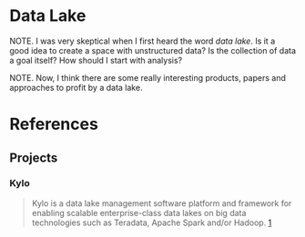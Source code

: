 # Data Lake

NOTE. I was very skeptical when I first heard the word _data lake_. Is it a good idea to create a space with unstructured data? Is the collection of data a goal itself? How should I start with analysis?

NOTE. Now, I think there are some really interesting products, papers and approaches to profit by a data lake.

# References

## Projects

### Kylo

> Kylo is a data lake management software platform and framework for enabling scalable enterprise-class data lakes on big data technologies such as Teradata, Apache Spark and/or Hadoop. [1]



[1]: https://github.com/Teradata/kylo
[2]: https://github.com/danmalczyk/kdoc
[3]: Kylo/docker-compose.yml
